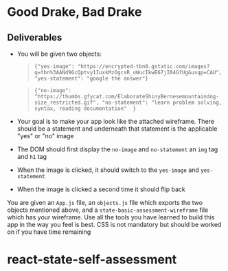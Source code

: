 # Good Drake, Bad Drake

## Deliverables

- You will be given two objects:

   > `{"yes-image": "https://encrypted-tbn0.gstatic.com/images?q=tbn%3AANd9GcQptvy1IuxkMzOgcsR_uWucIkwE67jI04GfUg&usqp=CAU", "yes-statement": "google the answer"}`
   
   > `{"no-image": "https://thumbs.gfycat.com/ElaborateShinyBernesemountaindog-size_restricted.gif", "no-statement": "learn problem solving, syntax, reading documentation"  }`

- Your goal is to make your app look like the attached wireframe. There should be a statement and underneath that statement is the applicable "yes" or "no" image

- The DOM should first display the `no-image` and `no-statement` an `img` tag and `h1` tag
- When the image is clicked, it should switch to the `yes-image` and `yes-statement`
- When the image is clicked a second time it should flip back

You are given an `App.js` file, an `objects.js` file which exports the two objects mentioned above, and a `state-basic-assessment-wireframe` file which has your wireframe. Use all the tools you have learned to build this app in the way you feel is best. CSS is not mandatory but should be worked on if you have time remaining
# react-state-self-assessment
